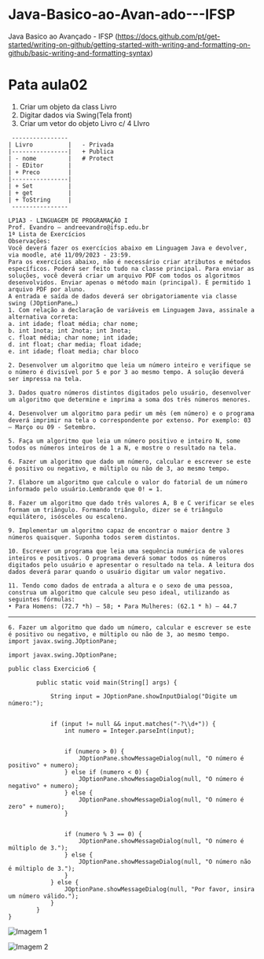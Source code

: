 # Java-Basico-ao-Avan-ado---IFSP
Java Basico ao Avançado - IFSP
(https://docs.github.com/pt/get-started/writing-on-github/getting-started-with-writing-and-formatting-on-github/basic-writing-and-formatting-syntax)

# Pata aula02 
1. Criar um objeto da class Livro
2. Digitar dados via Swing(Tela front)
3. Criar um vetor do objeto Livro c/ 4 LIvro

```
 ----------------
| Livro          |   - Privada
|----------------|   + Publica
| - nome         |   # Protect
| - EDitor       |
| + Preco        |
|----------------|
| + Set          |
| + get          |
| + ToString     |
 ----------------
```

```
LP1A3 - LINGUAGEM DE PROGRAMAÇÃO I
Prof. Evandro – andreevandro@ifsp.edu.br
1ª Lista de Exercícios
Observações:
Você deverá fazer os exercícios abaixo em Linguagem Java e devolver, via moodle, até 11/09/2023 - 23:59.
Para os exercícios abaixo, não é necessário criar atributos e métodos específicos. Poderá ser feito tudo na classe principal. Para enviar as soluções, você deverá criar um arquivo PDF com todos os algoritmos desenvolvidos. Enviar apenas o método main (principal). É permitido 1 arquivo PDF por aluno.
A entrada e saída de dados deverá ser obrigatoriamente via classe swing (JOptionPane…)
1. Com relação a declaração de variáveis em Linguagem Java, assinale a alternativa correta:
a. int idade; float média; char nome;
b. int 1nota; int 2nota; int 3nota;
c. float média; char nome; int idade;
d. int float; char media; float idade;
e. int idade; float media; char bloco

2. Desenvolver um algoritmo que leia um número inteiro e verifique se o número é divisível por 5 e por 3 ao mesmo tempo. A solução deverá ser impressa na tela.

3. Dados quatro números distintos digitados pelo usuário, desenvolver um algoritmo que determine e imprima a soma dos três números menores.

4. Desenvolver um algoritmo para pedir um mês (em número) e o programa deverá imprimir na tela o correspondente por extenso. Por exemplo: 03 – Março ou 09 - Setembro.

5. Faça um algoritmo que leia um número positivo e inteiro N, some todos os números inteiros de 1 a N, e mostre o resultado na tela.

6. Fazer um algoritmo que dado um número, calcular e escrever se este é positivo ou negativo, e múltiplo ou não de 3, ao mesmo tempo.

7. Elabore um algoritmo que calcule o valor do fatorial de um número informado pelo usuário.Lembrando que 0! = 1.

8. Fazer um algoritmo que dado três valores A, B e C verificar se eles formam um triângulo. Formando triângulo, dizer se é triângulo equilátero, isósceles ou escaleno.

9. Implementar um algoritmo capaz de encontrar o maior dentre 3 números quaisquer. Suponha todos serem distintos.

10. Escrever um programa que leia uma sequência numérica de valores inteiros e positivos. O programa deverá somar todos os números digitados pelo usuário e apresentar o resultado na tela. A leitura dos dados deverá parar quando o usuário digitar um valor negativo.

11. Tendo como dados de entrada a altura e o sexo de uma pessoa, construa um algoritmo que calcule seu peso ideal, utilizando as seguintes fórmulas:
• Para Homens: (72.7 *h) – 58; • Para Mulheres: (62.1 * h) – 44.7
```

_________________________________________________________________________________________________________________________________________________________________________________________

```
6. Fazer um algoritmo que dado um número, calcular e escrever se este é positivo ou negativo, e múltiplo ou não de 3, ao mesmo tempo.
import javax.swing.JOptionPane;

import javax.swing.JOptionPane;

public class Exercicio6 {

	    public static void main(String[] args) {
	       
	        String input = JOptionPane.showInputDialog("Digite um número:");
	        
	       
	        if (input != null && input.matches("-?\\d+")) {
	            int numero = Integer.parseInt(input);

	           
	            if (numero > 0) {
	                JOptionPane.showMessageDialog(null, "O número é positivo" + numero);
	            } else if (numero < 0) {
	                JOptionPane.showMessageDialog(null, "O número é negativo" + numero);
	            } else {
	                JOptionPane.showMessageDialog(null, "O número é zero" + numero);
	            }

	            
	            if (numero % 3 == 0) {
	                JOptionPane.showMessageDialog(null, "O número é múltiplo de 3.");
	            } else {
	                JOptionPane.showMessageDialog(null, "O número não é múltiplo de 3.");
	            }
	        } else {
	            JOptionPane.showMessageDialog(null, "Por favor, insira um número válido.");
	        }
	    }
}
```
![Imagem 1](https://github.com/GabrielAlvesGit/Java-Basico-ao-Avan-ado---IFSP/raw/main/assets/102634725/f5e3f380-4b37-42a9-a5b7-9194ccdc5171)

![Imagem 2](https://github.com/GabrielAlvesGit/Java-Basico-ao-Avan-ado---IFSP/raw/main/assets/102634725/564b9d62-60ee-41ba-9d75-2d07a8739d4b)


